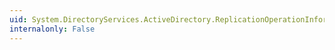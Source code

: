 ```yaml
---
uid: System.DirectoryServices.ActiveDirectory.ReplicationOperationInformation.PendingOperations
internalonly: False
---
```

